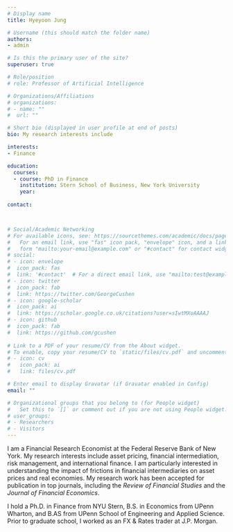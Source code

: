 ```yaml
---
# Display name
title: Hyeyoon Jung

# Username (this should match the folder name)
authors:
- admin

# Is this the primary user of the site?
superuser: true

# Role/position
# role: Professor of Artificial Intelligence

# Organizations/Affiliations
# organizations:
# - name: ""
#  url: ""

# Short bio (displayed in user profile at end of posts)
bio: My research interests include  

interests:
- Finance

education:
  courses:
  - course: PhD in Finance
    institution: Stern School of Business, New York University
    year: 
    
contact:



# Social/Academic Networking
# For available icons, see: https://sourcethemes.com/academic/docs/page-builder/#icons
#   For an email link, use "fas" icon pack, "envelope" icon, and a link in the
#   form "mailto:your-email@example.com" or "#contact" for contact widget.
# social:
# - icon: envelope
#  icon_pack: fas
#  link: '#contact'  # For a direct email link, use "mailto:test@example.org".
# - icon: twitter
#  icon_pack: fab
#  link: https://twitter.com/GeorgeCushen
# - icon: google-scholar
#  icon_pack: ai
#  link: https://scholar.google.co.uk/citations?user=sIwtMXoAAAAJ
# - icon: github
#  icon_pack: fab
#  link: https://github.com/gcushen
  
# Link to a PDF of your resume/CV from the About widget.
# To enable, copy your resume/CV to `static/files/cv.pdf` and uncomment the lines below.
# - icon: cv
#   icon_pack: ai
#   link: files/cv.pdf

# Enter email to display Gravatar (if Gravatar enabled in Config)
email: ""

# Organizational groups that you belong to (for People widget)
#   Set this to `[]` or comment out if you are not using People widget.
# user_groups:
# - Researchers
# - Visitors
---
```


I am a Financial Research Economist at the Federal Reserve Bank of New York.
My research interests include asset pricing, financial intermediation, risk management, and international finance. I am particularly interested in understanding the impact of frictions in financial intermediaries on asset prices and real economies. My research work has been accepted for publication in top journals, including the *Review of Financial Studies* and the *Journal of Financial Economics*.

I hold a Ph.D. in Finance from NYU Stern, B.S. in Economics from UPenn Wharton, and B.AS from UPenn School of Engineering and Applied Science. Prior to graduate school, I worked as an FX & Rates trader at J.P. Morgan. 

